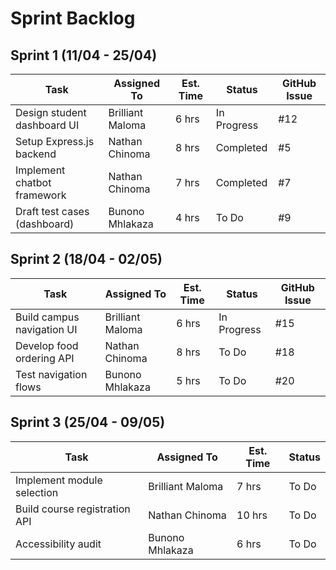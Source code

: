 # Sprint Backlog  

## Sprint 1 (11/04 - 25/04)  
| Task                          | Assigned To      | Est. Time | Status      | GitHub Issue |
|-------------------------------|------------------|-----------|-------------|--------------|
| Design student dashboard UI   | Brilliant Maloma | 6 hrs     | In Progress | #12          |
| Setup Express.js backend      | Nathan Chinoma   | 8 hrs     | Completed   | #5           |
| Implement chatbot framework   | Nathan Chinoma   | 7 hrs     | Completed   | #7           |
| Draft test cases (dashboard)  | Bunono Mhlakaza  | 4 hrs     | To Do       | #9           |

## Sprint 2 (18/04 - 02/05)  
| Task                          | Assigned To      | Est. Time | Status      | GitHub Issue |
|-------------------------------|------------------|-----------|-------------|--------------|
| Build campus navigation UI    | Brilliant Maloma | 6 hrs     | In Progress | #15          |
| Develop food ordering API     | Nathan Chinoma   | 8 hrs     | To Do       | #18          |
| Test navigation flows         | Bunono Mhlakaza  | 5 hrs     | To Do       | #20          |

## Sprint 3 (25/04 - 09/05)  
| Task                          | Assigned To      | Est. Time | Status      |
|-------------------------------|------------------|-----------|-------------|
| Implement module selection    | Brilliant Maloma | 7 hrs     | To Do       |
| Build course registration API | Nathan Chinoma   | 10 hrs    | To Do       |
| Accessibility audit           | Bunono Mhlakaza  | 6 hrs     | To Do       |
